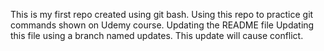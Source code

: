 This is my first repo created using git bash.
Using this repo to practice git commands shown on Udemy course.
Updating the README file
Updating this file using a branch named updates. This update will cause conflict.
